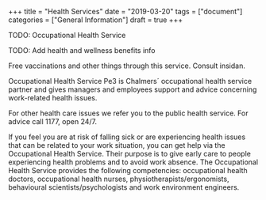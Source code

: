 +++
title = "Health Services"
date  = "2019-03-20"
tags = ["document"]
categories = ["General Information"]
draft = true
+++

TODO: Occupational Health Service

TODO: Add health and wellness benefits info


Free vaccinations and other things through this service. Consult insidan.

Occupational Health Service
Pe3 is Chalmers´ occupational health service partner and gives managers and employees support and advice concerning work-related health issues.

For other health care issues we refer you to the public health service. For advice call 1177, open 24/7.

If you feel you are at risk of falling sick or are experiencing health issues that can be related to your work situation, you can get help via the Occupational Health Service. Their purpose is to give early care to people experiencing health problems and to avoid work absence. The Occupational Health Service provides the following competencies: occupational health doctors, occupational health nurses, physiotherapists/ergonomists, behavioural scientists/psychologists and work environment engineers.
